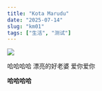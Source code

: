 ```yaml
---
title: "Kota Marudu"
date: "2025-07-14"
slug: "km01"
tags: ["生活", "测试"]
---
```

![](https://prod-files-secure.s3.us-west-2.amazonaws.com/112d0858-5090-4d34-a606-b75eb8d65fd2/c7b45876-473c-4fb6-85d3-cb84a84bfc51/1000201235.jpg?X-Amz-Algorithm=AWS4-HMAC-SHA256&X-Amz-Content-Sha256=UNSIGNED-PAYLOAD&X-Amz-Credential=ASIAZI2LB466TTKCYPPI%2F20250724%2Fus-west-2%2Fs3%2Faws4_request&X-Amz-Date=20250724T184725Z&X-Amz-Expires=3600&X-Amz-Security-Token=IQoJb3JpZ2luX2VjEAsaCXVzLXdlc3QtMiJIMEYCIQCPvpphxTVaqiqmBzhOxP2iIs%2BR2b6QhbIoyFm0ek00lgIhAOBCZercnKj6E5N3hzIRLOR81ISFpFXcYozG26XT5namKv8DCDQQABoMNjM3NDIzMTgzODA1IgzavKT0yrcEL%2BSLxFoq3AOKGftJzKxPcVtiGYaQjjaumaqNbpmI9HUVNwU%2F%2BsCJ21KFFwL%2FCqW5D1ij%2FF0RAT8Ezb716pwqoHAqoVi39PnKo0jXKG6bROkvfOtH8LGEGv6Kgh2V8MzuH%2Fm9AgaGtbCmdun31CbNALFZQpN5wWP5vAh%2BqQbWW5DFOxFNc%2BcwMaMMtXDoAuFAZWyn8EHaBpdIysPPnwJoZVdGfy1%2FO1GXJSaqgyBW2Ba4vG5RVebyVQfJIRGQ66BFPZ7gHO8Rox%2FsKznqbqBKcm4zJlHWaUatelT5wzL31%2BIRYON6twfhmn%2F5ZuaCo79dk6RsN8dyAn31fahF1XSFxDwsM89R%2BNNqMGtf7kPM2VtFT3xhEzlGsLVaN2T8k9TG9yI8AG%2FHv2dv6t7AYUOMmCuw50IEZqm7%2Fre%2Fnt019QfNDQfw%2FlX5gQJ1925%2FsYZvD9zjrEP72s6cc7N%2FFB1hwbF4t%2BPMSdCLmhJ5vWShrbe0ZEkbit%2BRhccFOTizSt2u6dus0sYqxt%2BgO2jYLfoQFmhDuzbEduRgYKhgXhzdPIOlsEgI7gS6iibDsBJ5gA%2Bj2cwpNonYEi9hSu7Nr5mar98NlE6pgbEqm7R0f44sdVlFRk8jCCdkYHVsF6Qn%2BnVD5jkVcTDf9YnEBjqkAeG1bCZmWSOV3v8Z3Xhj7hExcAnOi42ONflyGHoDCFp5uSU2pTfXaKnkQKoOLcC5zLdJpjxMxRIJgh4Pk2L%2BgI9OWL5KGf2WArpGMfNsp0IQ96Hxah3xQB%2B1PT11FSvbqYUu%2BqqXlvVDxlw7I8T6%2F6qsr0ZSWDVl5OPwJ4GoVXV4OWQ6Pe%2BrMupoHfNTB1NK5z6jQFXjxP2%2BbXVCtQdf4R9TPAYb&X-Amz-Signature=d34dcdef2e83419f16de5252cc35a1538090c23e88579305a08f4fcf508afea4&X-Amz-SignedHeaders=host&x-amz-checksum-mode=ENABLED&x-id=GetObject)


哈哈哈哈  漂亮的好老婆  爱你爱你


**哈哈哈哈**

